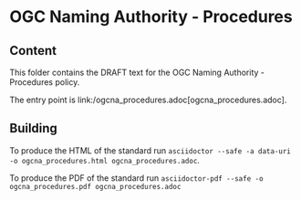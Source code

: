 # OGC Naming Authority - Procedures

## Content

This folder contains the DRAFT text for the OGC Naming Authority - Procedures policy.

The entry point is link:/ogcna_procedures.adoc[ogcna_procedures.adoc].

## Building

To produce the HTML of the standard run `asciidoctor --safe -a data-uri -o
ogcna_procedures.html ogcna_procedures.adoc`.

To produce the PDF of the standard run `asciidoctor-pdf --safe -o
ogcna_procedures.pdf ogcna_procedures.adoc`
